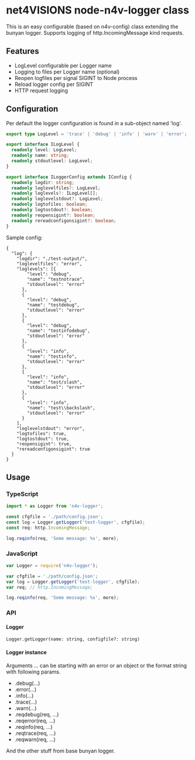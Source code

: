 # net4VISIONS node-n4v-logger class

This is an easy configurable (based on n4v-config) class extending the bunyan logger.
Supports logging of http.IncomingMessage kind requests.

## Features

- LogLevel configurable per Logger name
- Logging to files per Logger name (optional)
- Reopen logfiles per signal SIGINT to Node process
- Reload logger config per SIGINT
- HTTP request logging


## Configuration

Per default the logger configuration is found in a sub-object named 'log'.

``` TypeScript
export type LogLevel = 'trace' | 'debug' | 'info' | 'warn' | 'error';

export interface ILogLevel {
  readonly level: LogLevel;
  readonly name: string;
  readonly stdoutlevel: LogLevel;
}

export interface ILoggerConfig extends IConfig {
  readonly logdir: string;
  readonly loglevelfiles?: LogLevel;
  readonly loglevels?: ILogLevel[];
  readonly loglevelstdout?: LogLevel;
  readonly logtofiles: boolean;
  readonly logtostdout?: boolean;
  readonly reopensigint?: boolean;
  readonly rereadconfigonsigint?: boolean;
}
```

Sample config:

```
{
  "log": {
    "logdir": "./test-output/",
    "loglevelfiles": "error",
    "loglevels": [{
        "level": "debug",
        "name": "testnotrace",
        "stdoutlevel": "error"
      },
      {
        "level": "debug",
        "name": "testdebug",
        "stdoutlevel": "error"
      },
      {
        "level": "debug",
        "name": "testinfodebug",
        "stdoutlevel": "error"
      },
      {
        "level": "info",
        "name": "testinfo",
        "stdoutlevel": "error"
      },
      {
        "level": "info",
        "name": "test/slash",
        "stdoutlevel": "error"
      },
      {
        "level": "info",
        "name": "test\\backslash",
        "stdoutlevel": "error"
      }
    ],
    "loglevelstdout": "error",
    "logtofiles": true,
    "logtostdout": true,
    "reopensigint": true,
    "rereadconfigonsigint": true
  }
}
```

## Usage

### TypeScript

``` TypeScript
import * as Logger from 'n4v-logger';

const cfgfile = './path/config.json';
const log = Logger.getLogger('test-logger', cfgfile);
const req: http.IncomingMessage;

log.reqinfo(req, 'Some message: %s', more);
```

### JavaScript

``` JavaScript
var Logger = require('n4v-logger');

var cfgfile = './path/config.json';
var log = Logger.getLogger('test-logger', cfgfile);
var req; // http.IncomingMessage;

log.reqinfo(req, 'Some message: %s', more);
```

### API

#### Logger

`Logger.getLogger(name: string, configfile?: string)`

#### Logger instance

Arguments ... can be starting with an error or an object or the format string with following params.

- .debug(...)
- .error(...)
- .info(...)
- .trace(...)
- .warn(...)
- .reqdebug(req, ...)
- .reqerror(req, ...)
- .reqinfo(req, ...)
- .reqtrace(req, ...)
- .reqwarn(req, ...)

And the other stuff from base bunyan logger.
